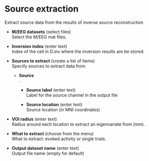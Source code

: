 # Source extraction  
Extract source data from the results of inverse source reconstruction  

* **M/EEG datasets** (select files)  
Select the M/EEG mat files.  

* **Inversion index** (enter text)  
Index of the cell in D.inv where the inversion results are be stored.  

* **Sources to extract** (create a list of items)  
Specify sources to extract data from  

    * **Source**   
    .  

        * **Source label** (enter text)  
        Label for the source channel in the output file  

        * **Source location** (enter text)  
        Source location (in MNI coordinates)  

* **VOI radius** (enter text)  
Radius around each location to extract an eigenvariate from (mm).  

* **What to extract** (choose from the menu)  
What to extract: evoked activity or single trials.  

* **Output dataset name** (enter text)  
Output file name (empty for default)  
